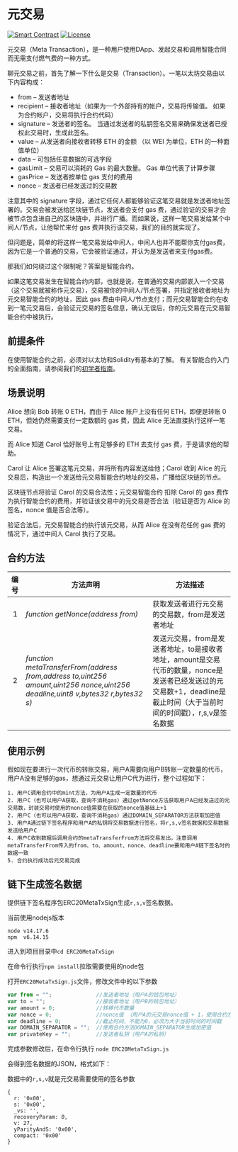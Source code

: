 # 元交易
[![Smart Contract](https://badgen.net/badge/smart-contract/Solidity/orange)](https://soliditylang.org/) [![License](https://badgen.net/badge/license/MIT/blue)](https://typescriptlang.org)

元交易（Meta Transaction），是一种用户使用DApp、发起交易和调用智能合同而无需支付燃气费的一种方式。

聊元交易之前，首先了解一下什么是交易（Transaction）。一笔以太坊交易由以下内容构成：

- from – 发送者地址
- recipient – 接收者地址（如果为一个外部持有的帐户，交易将传输值。 如果为合约帐户，交易将执行合约代码）
- signature – 发送者的签名。 当通过发送者的私钥签名交易来确保发送者已授权此交易时，生成此签名。
- value – 从发送者向接收者转移 ETH 的金额 （以 WEI 为单位，ETH 的一种面值单位）
- data – 可包括任意数据的可选字段
- gasLimit – 交易可以消耗的 Gas 的最大数量。 Gas 单位代表了计算步骤
- gasPrice – 发送者按单位 gas 支付的费用
- nonce – 发送者已经发送过的交易数

注意其中的 signature 字段，通过它任何人都能够验证这笔交易就是发送者地址签署的。交易会被发送给区块链节点，发送者会支付 gas 费，通过验证的交易才会被节点包含进自己的区块链中，并进行广播。而如果说，这样一笔交易发给某个中间人/节点，让他帮忙来付 gas 费并执行该交易，我们的目的就实现了。

但问题是，简单的将这样一笔交易发给中间人，中间人也并不能帮你支付gas费，因为它是一个普通的交易，它会被验证通过，并认为是发送者来支付gas费。

那我们如何绕过这个限制呢？答案是智能合约。

如果这笔交易发生在智能合约内部，也就是说，在普通的交易内部嵌入一个交易（这个交易就被称作元交易），交易被你的中间人/节点签署，并指定接收者地址为元交易智能合约的地址，因此 gas 费由中间人/节点支付；而元交易智能合约在收到一笔元交易后，会验证元交易的签名信息，确认无误后，你的元交易在元交易智能合约中被执行。

## 前提条件

在使用智能合约之前，必须对以太坊和Solidity有基本的了解。
有关智能合约入门的全面指南，请参阅我们的[初学者指南](https://github.com/BSN-DDC/docs/blob/main/BSN-DDC%E7%BD%91%E7%BB%9C%E9%83%A8%E7%BD%B2Solidity%E5%90%88%E7%BA%A6%E5%BF%AB%E9%80%9F%E4%B8%8A%E6%89%8B%E6%8C%87%E5%8D%97.pdf)。


## 场景说明

Alice 想向 Bob 转账 0 ETH，而由于 Alice 账户上没有任何 ETH，即便是转账 0 ETH，但她仍然需要支付一定数额的 gas 费，因此 Alice 无法直接执行这样一笔交易。

而 Alice 知道 Carol 恰好账号上有足够多的 ETH 去支付 gas 费，于是请求他的帮助。

Carol 让 Alice 签署这笔元交易，并将所有内容发送给他；Carol 收到 Alice 的元交易后，构造出一个发送给元交易智能合约地址的交易，广播给区块链的节点。

区块链节点将验证 Carol 的交易合法性；元交易智能合约 扣除 Carol 的 gas 费作为执行智能合约的费用，并验证该交易中的元交易是否合法（验证是否为 Alice 的签名，nonce 值是否合法等）。

验证合法后，元交易智能合约执行该元交易，从而 Alice 在没有花任何 gas 费的情况下，通过中间人 Carol 执行了交易。

## 合约方法

编号  |  方法声明   |  方法描述 
--------|------------|------------
&nbsp;1 | *function getNonce(address from)* | 获取发送者进行元交易的交易数，from是发送者地址           
&nbsp;2 | *function metaTransferFrom(address from,address to,uint256 amount,uint256 nonce,uint256 deadline,uint8 v,bytes32 r,bytes32 s)* | 发送元交易，from是发送者地址，to是接收者地址，amount是交易代币的数量，nonce是发送者已经发送过的元交易数+1，deadline是截止时间（大于当前时间的时间戳），r,s,v是签名数据


## 使用示例

假如现在要进行一次代币的转账交易，用户A需要向用户B转账一定数量的代币，用户A没有足够的gas，想通过元交易让用户C代为进行，整个过程如下：

```
1. 用户C调用合约中的mint方法，为用户A生成一定数量的代币
2. 用户C（也可以用户A获取，查询不消耗gas）通过getNonce方法获取用户A已经发送过的元交易数，封装交易时使用的nonce值需要在获取的nonce值基础上+1
2. 用户C（也可以用户A获取，查询不消耗gas）通过DOMAIN_SEPARATOR方法获取加密值 
3. 用户A通过链下签名程序和用户A的私钥将交易数据进行签名，将r,s,v签名数据和交易数据发送给用户C 
4. 用户C收到数据后调用合约的metaTransferFrom方法将交易发出，注意调用metaTransferFrom传入的from、to、amount、nonce、deadline要和用户A链下签名时的数据一致
5. 合约执行成功后元交易完成  
```

## 链下生成签名数据

提供链下签名程序包ERC20MetaTxSign生成`r,s,v`签名数据。

当前使用nodejs版本

```
node v14.17.6
npm  v6.14.15
```

进入到项目目录中`cd ERC20MetaTxSign `

在命令行执行`npm install`拉取需要使用的node包

打开`ERC20MetaTxSign.js`文件，修改文件中的以下参数

```javascript
var from = "";				//发送者地址（用户A的钱包地址）
var to = "";				//接收者地址（用户B的钱包地址）
var amount = 0;				//转移代币数量
var nonce = 0;				//nonce值 （用户A的元交易nonce值 + 1，使用合约方法getNonce获取账户A的元交易nonce值）
var deadline = 0;			//截止时间，不能为0，必须为大于当前时间的时间戳
var DOMAIN_SEPARATOR = "";	//使用合约方法DOMAIN_SEPARATOR生成加密值
var privateKey = ""; 		//发送者私钥（用户A的私钥）
```

完成参数修改后，在命令行执行 `node ERC20MetaTxSign.js` 

会得到签名数据的JSON，格式如下：

数据中的`r,s,v`就是元交易需要使用的签名参数

```
{
  r: '0x00',
  s: '0x00',
  _vs: '',
  recoveryParam: 0,
  v: 27,
  yParityAndS: '0x00',
  compact: '0x00'
}
```
